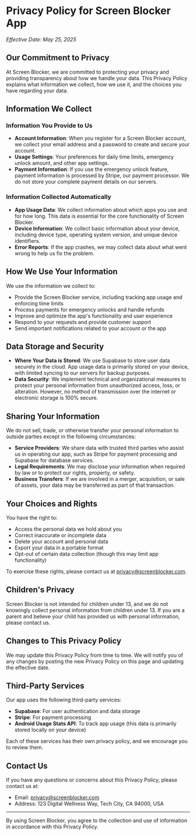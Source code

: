 # Privacy Policy for Screen Blocker App

*Effective Date: May 25, 2025*

## Our Commitment to Privacy

At Screen Blocker, we are committed to protecting your privacy and providing transparency about how we handle your data. This Privacy Policy explains what information we collect, how we use it, and the choices you have regarding your data.

## Information We Collect

### Information You Provide to Us

- **Account Information**: When you register for a Screen Blocker account, we collect your email address and a password to create and secure your account.
- **Usage Settings**: Your preferences for daily time limits, emergency unlock amount, and other app settings.
- **Payment Information**: If you use the emergency unlock feature, payment information is processed by Stripe, our payment processor. We do not store your complete payment details on our servers.

### Information Collected Automatically

- **App Usage Data**: We collect information about which apps you use and for how long. This data is essential for the core functionality of Screen Blocker.
- **Device Information**: We collect basic information about your device, including device type, operating system version, and unique device identifiers.
- **Error Reports**: If the app crashes, we may collect data about what went wrong to help us fix the problem.

## How We Use Your Information

We use the information we collect to:

- Provide the Screen Blocker service, including tracking app usage and enforcing time limits
- Process payments for emergency unlocks and handle refunds
- Improve and optimize the app's functionality and user experience
- Respond to your requests and provide customer support
- Send important notifications related to your account or the app

## Data Storage and Security

- **Where Your Data is Stored**: We use Supabase to store user data securely in the cloud. App usage data is primarily stored on your device, with limited syncing to our servers for backup purposes.
- **Data Security**: We implement technical and organizational measures to protect your personal information from unauthorized access, loss, or alteration. However, no method of transmission over the internet or electronic storage is 100% secure.

## Sharing Your Information

We do not sell, trade, or otherwise transfer your personal information to outside parties except in the following circumstances:

- **Service Providers**: We share data with trusted third parties who assist us in operating our app, such as Stripe for payment processing and Supabase for database services.
- **Legal Requirements**: We may disclose your information when required by law or to protect our rights, property, or safety.
- **Business Transfers**: If we are involved in a merger, acquisition, or sale of assets, your data may be transferred as part of that transaction.

## Your Choices and Rights

You have the right to:

- Access the personal data we hold about you
- Correct inaccurate or incomplete data
- Delete your account and personal data
- Export your data in a portable format
- Opt-out of certain data collection (though this may limit app functionality)

To exercise these rights, please contact us at privacy@screenblocker.com.

## Children's Privacy

Screen Blocker is not intended for children under 13, and we do not knowingly collect personal information from children under 13. If you are a parent and believe your child has provided us with personal information, please contact us.

## Changes to This Privacy Policy

We may update this Privacy Policy from time to time. We will notify you of any changes by posting the new Privacy Policy on this page and updating the effective date.

## Third-Party Services

Our app uses the following third-party services:

- **Supabase**: For user authentication and data storage
- **Stripe**: For payment processing
- **Android Usage Stats API**: To track app usage (this data is primarily stored locally on your device)

Each of these services has their own privacy policy, and we encourage you to review them.

## Contact Us

If you have any questions or concerns about this Privacy Policy, please contact us at:

- Email: privacy@screenblocker.com
- Address: 123 Digital Wellness Way, Tech City, CA 94000, USA

---

By using Screen Blocker, you agree to the collection and use of information in accordance with this Privacy Policy.
